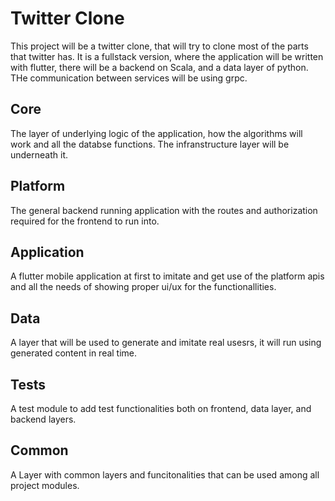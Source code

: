 # Twitter Clone

This project will be a twitter clone, that will try to clone most of the parts that twitter has. It is a fullstack version, where the application will be written with flutter,
there will be a backend on Scala, and a data layer of python. THe communication between services will be using grpc. 

## Core
The layer of underlying logic of the application, how the algorithms will work and all the databse functions. The  infranstructure layer will be underneath it.

## Platform

The general backend running application with the routes and authorization required for the frontend to run into.


## Application
A flutter mobile application at first to imitate and get use of the platform apis and all the needs of showing proper ui/ux for the functionallities.

## Data 

A layer that will be used to generate and imitate real usesrs, it will run using generated content in real time.

## Tests
A test module to add test functionalities both on frontend, data layer, and backend layers.

## Common

A Layer with common layers and funcitonalities that can be used among all project modules.




